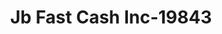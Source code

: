 ---
f_zip-code: 39439
f_state-code: MS
title: Jb Fast Cash Inc-19843
f_phone: 601-787-2858
f_city-only: Heidelberg
f_address: 110 Claiborne Road Heidelberg
f_location-unique-id: '19843'
slug: jb-fast-cash-inc-19843
updated-on: '2024-05-30T13:46:58.046Z'
created-on: '2024-05-30T13:36:59.803Z'
published-on: '2024-05-30T13:54:32.469Z'
f_city-state: cms/city/heidelberg-ms.md
f_company: cms/company/jb-fast-cash-inc.md
f_state: cms/state/mississippi.md
layout: '[payday-loan].html'
tags: payday-loan
---